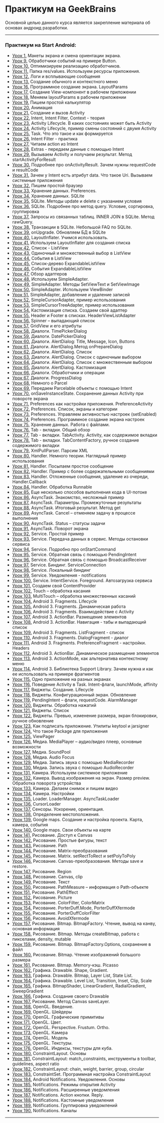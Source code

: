 # Практикум на GeekBrains
Основной целью данного курса является закрепление материала об основах андроид разработки.
____
### Практикум на Start Android:
* [Урок 1.](https://github.com/vvvvvvvvvvvvvvvvvvvvvvvvv/StartAndroidLessons/tree/Layouts/app/src/main/res) Макеты экрана и смена ориентации экрана.
* [Урок 9.]() Обработчики событий на примере Button.	
* [Урок 10.]() Оптимизируем реализацию обработчиков.
* [Урок 11.]() Папка res/values. Используем ресурсы приложения.
* [Урок 12.]() Логи и всплывающие сообщения	
* [Урок 13.](https://github.com/vvvvvvvvvvvvvvvvvvvvvvvvv/StartAndroidLessons/tree/menu) Создание обычного и контекстного меню
* [Урок 16.]() Программное создание экрана. LayoutParams	
* [Урок 17.]() Создание View-компонент в рабочем приложении
* [Урок 18.]() Меняем layoutParams в рабочем приложении	
* [Урок 19.]() Пишем простой калькулятор
* [Урок 20.]() Анимация
* [Урок 21.]() Создание и вызов Activity	
* [Урок 22.]() Intent, Intent Filter, Context - теория
* [Урок 23.]() Activity Lifecycle. В каких состояниях может быть Activity	
* [Урок 24.]() Activity Lifecycle, пример смены состояний с двумя Activity	
* [Урок 25.]() Task. Что это такое и как формируется	
* [Урок 26.]() Intent Filter - практика
* [Урок 27.]() Читаем action из Intent
* [Урок 28.]() Extras - передаем данные с помощью Intent
* [Урок 29.]() Вызываем Activity и получаем результат. Метод startActivityForResult	
* [Урок 30.]() Подробнее про onActivityResult. Зачем нужны requestCode и resultCode	
* [Урок 31.]() Зачем у Intent есть атрибут data. Что такое Uri. Вызываем системные приложения
* [Урок 32.]() Пишем простой браузер	
* [Урок 33.]() Хранение данных. Preferences.	
* [Урок 34.]() Хранение данных. SQLite	
* [Урок 35.]() SQLite. Методы update и delete с указанием условия	
* [Урок 36.]() SQLite. Подробнее про метод query. Условие, сортировка, группировка	
* [Урок 37.]() Запросы из связанных таблиц. INNER JOIN в SQLite. Метод rawQuery.	
* [Урок 38.]() Транзакции в SQLite. Небольшой FAQ по SQLite.
* [Урок 39.]() onUpgrade. Обновляем БД в SQLite	
* [Урок 40.]() LayoutInflater. Учимся использовать.
* [Урок 41.]() Используем LayoutInflater для создания списка
* [Урок 42.]() Список - ListView	
* [Урок 43.]() Одиночный и множественный выбор в ListView	
* [Урок 44.]() События в ListView	
* [Урок 45.]() Список-дерево ExpandableListView	
* [Урок 46.]() События ExpandableListView	
* [Урок 47.]() Обзор адаптеров	
* [Урок 48.]() Используем SimpleAdapter.
* [Урок 49.]() SimpleAdapter. Методы SetViewText и SetViewImage
* [Урок 50.]() SimpleAdapter. Используем ViewBinder
* [Урок 51.]() SimpleAdapter, добавление и удаление записей
* [Урок 52.]() SimpleCursorAdapter, пример использования
* [Урок 53.]() SimpleCursorTreeAdapter, пример использования	
* [Урок 54.]() Кастомизация списка. Создаем свой адаптер
* [Урок 55.]() Header и Footer в списках. HeaderViewListAdapter	
* [Урок 56.]() Spinner – выпадающий список	
* [Урок 57.]() GridView и его атрибуты	
* [Урок 58.]() Диалоги. TimePickerDialog	
* [Урок 59.]() Диалоги. DatePickerDialog	
* [Урок 60.]() Диалоги. AlertDialog: Title, Message, Icon, Buttons
* [Урок 61.]() Диалоги. AlertDialog.Метод onPrepareDialog	
* [Урок 62.]() Диалоги. AlertDialog. Список	
* [Урок 63.]() Диалоги. AlertDialog. Список с одиночным выбором	
* [Урок 64.]() Диалоги. AlertDialog. Список с множественным выбором
* [Урок 65.]() Диалоги. AlertDialog. Кастомизация
* [Урок 66.]() Диалоги. Обработчики и операции
* [Урок 67.]() Диалоги. ProgressDialog
* [Урок 68.]() Немного о Parcel	
* [Урок 69.]() Передаем Parcelable объекты с помощью Intent	
* [Урок 70.]() onSaveInstanceState. Сохранение данных Activity при повороте экрана	
* [Урок 71.]() Preferences как настройки приложения. PreferenceActivity
* [Урок 72.]() Preferences. Список, экраны и категории
* [Урок 73.]() Preferences. Управляем активностью настроек (setEnabled)	
* [Урок 74.]() Preferences. Программное создание экрана настроек
* [Урок 75.]() Хранение данных. Работа с файлами.	
* [Урок 76.]() Tab - вкладки. Общий обзор	
* [Урок 77.]() Tab - вкладки. TabActivity. Activity, как содержимое вкладки
* [Урок 78.]() Tab - вкладки. TabContentFactory, ручное создание содержимого вкладки
* [Урок 79.]() XmlPullParser. Парсим XML	
* [Урок 80.]() Handler. Немного теории. Наглядный пример использования	
* [Урок 81.]() Handler. Посылаем простое сообщение	
* [Урок 82.]() Handler. Пример с более содержательными сообщениями	
* [Урок 83.]() Handler. Отложенные сообщения, удаление из очереди, Handler.Callback	
* [Урок 84.]() Handler. Обработка Runnable	
* [Урок 85.]() Еще несколько способов выполнения кода в UI-потоке
* [Урок 86.]() AsyncTask. Знакомство, несложный пример	
* [Урок 87.]() AsyncTask. Параметры. Промежуточные результаты	
* [Урок 88.]() AsyncTask. Итоговый результат. Метод get	
* [Урок 89.]() AsyncTask. Cancel – отменяем задачу в процессе выполнения	
* [Урок 90.]() AsyncTask. Status – статусы задачи	
* [Урок 91.]() AsyncTask. Поворот экрана	
* [Урок 92.]() Service. Простой пример	
* [Урок 93.]() Service. Передача данных в сервис. Методы остановки сервиса	
* [Урок 94.]() Service. Подробно про onStartCommand
* [Урок 95.]() Service. Обратная связь с помощью PendingIntent	
* [Урок 96.]() Service. Обратная связь с помощью BroadcastReceiver	
* [Урок 97.]() Service. Биндинг. ServiceConnection	
* [Урок 98.]() Service. Локальный биндинг	
* [Урок 99.]() Service. Уведомления - notifications	
* [Урок 100.]() Service. IntentService. Foreground. Автозагрузка сервиса	
* [Урок 101.]() Создаем свой ContentProvider
* [Урок 102.]() Touch – обработка касания
* [Урок 103.]() MultiTouch – обработка множественных касаний	
* [Урок 104.]() Android 3. Fragments. Lifecycle	
* [Урок 105.]() Android 3. Fragments. Динамическая работа	
* [Урок 106.]() Android 3. Fragments. Взаимодействие с Activity
* [Урок 107.]() Android 3. ActionBar. Размещение элементов	
* [Урок 108.]() Android 3. ActionBar. Навигация - табы и выпадающий список	
* [Урок 109.]() Android 3. Fragments. ListFragment - список
* [Урок 110.]() Android 3. Fragments. DialogFragment - диалог	
* [Урок 111.]() Android 3. Fragments. PreferenceFragment - настройки. Headers	
* [Урок 112.]() Android 3. ActionBar. Динамическое размещение элементов	
* [Урок 113.]() Android 3. ActionMode, как альтернатива контекстному меню	
* [Урок 114.]() Android 3. Библиотека Support Library. Зачем нужна и как ее использовать на примере фрагментов
* [Урок 115.]() Одно приложение на разных экранах	
* [Урок 116.]() Поведение Activity в Task. Intent-флаги, launchMode, affinity	
* [Урок 117.]() Виджеты. Создание. Lifecycle
* [Урок 118.]() Виджеты. Конфигурационный экран. Обновление
* [Урок 119.]() PendingIntent – флаги, requestCode. AlarmManager
* [Урок 120.]() Виджеты. Обработка нажатий	
* [Урок 121.]() Виджеты. Список	
* [Урок 122.]() Виджеты. Превью, изменение размера, экран блокировки, ручное обновление	
* [Урок 123.]() Как подписать приложение. Утилиты keytool и jarsigner
* [Урок 124.]() Что такое Package для приложения	
* [Урок 125.]() ViewPager	
* [Урок 126.]() Медиа. MediaPlayer – аудио/видео плеер, основные возможности	
* [Урок 127.]() Медиа. SoundPool	
* [Урок 128.]() Медиа. Audio Focus	
* [Урок 129.]() Медиа. Запись звука с помощью MediaRecorder
* [Урок 130.]() Медиа. Запись звука с помощью AudioRecorder
* [Урок 131.]() Камера. Используем системное приложение
* [Урок 132.]() Камера. Вывод изображения на экран. Размер preview. Обработка поворота устройства	
* [Урок 133.]() Камера. Делаем снимок и пишем видео	
* [Урок 134.]() Камера. Настройки	
* [Урок 135.]() Loader. LoaderManager. AsyncTaskLoader	
* [Урок 136.]() CursorLoader	
* [Урок 137.]() Сенсоры. Ускорение, ориентация.	
* [Урок 138.]() Определение местоположения.
* [Урок 139.]() Google maps. Создание и настройка проекта. Карта, камера, события	
* [Урок 140.]() Google maps. Свои объекты на карте	
* [Урок 141.]() Рисование. Доступ к Canvas	
* [Урок 142.]() Рисование. Простые фигуры, текст	
* [Урок 143.]() Рисование. Path	
* [Урок 144.]() Рисование. Matrix-преобразования	
* [Урок 145.]() Рисование. Matrix. setRectToRect и setPolyToPoly	
* [Урок 146.]() Рисование. Canvas-преобразования. Методы save и restore.	
* [Урок 147.]() Рисование. Region	
* [Урок 148.]() Рисование. Canvas, clip
* [Урок 149.]() Рисование. Текст	
* [Урок 150.]() Рисование. PathMeasure – информация о Path-объекте
* [Урок 151.]() Рисование. PathEffect	
* [Урок 152.]() Рисование. Picture	
* [Урок 153.]() Рисование. ColorFilter, ColorMatrix	
* [Урок 154.]() Рисование. PorterDuff.Mode, PorterDuffXfermode	
* [Урок 155.]() Рисование. PorterDuffColorFilter	
* [Урок 156.]() Рисование. AvoidXfermode	
* [Урок 157.]() Рисование. Bitmap. BitmapFactory. Чтение, вывод на канву, основная информация	
* [Урок 158.]() Рисование. Bitmap. Методы createBitmap, работа с пикселами, density, mutable	
* [Урок 159.]() Рисование. Bitmap. BitmapFactory.Options, сохранение в файл	
* [Урок 160.]() Рисование. Bitmap. Чтение изображений большого размера	
* [Урок 161.]() Рисование. Bitmap. Memory-кэш. Picasso	
* [Урок 162.]() Графика. Drawable. Shape, Gradient.	
* [Урок 163.]() Графика. Drawable. Bitmap, Layer List, State List.	
* [Урок 164.]() Графика. Drawable. Level List, Transition, Inset, Clip, Scale	
* [Урок 165.]() Графика. BitmapShader, LinearGradient, RadialGradient, SweepGradient	
* [Урок 166.]() Графика. Создание своего Drawable	
* [Урок 167.]() Рисование. Метод Canvas saveLayer.	
* [Урок 168.]() OpenGL. Введение.	
* [Урок 169.]() OpenGL. Шейдеры	
* [Урок 170.]() OpenGL. Графические примитивы	
* [Урок 171.]() OpenGL. Цвет.	
* [Урок 172.]() OpenGL. Perspective. Frustum. Ortho.	
* [Урок 173.]() OpenGL. Камера
* [Урок 174.]() OpenGL. Модель
* [Урок 175.]() OpenGL. Текстуры.
* [Урок 176.]() OpenGL. Индексы, текстуры для куба.
* [Урок 180.]() ConstraintLayout. Основы
* [Урок 181.]() ConstraintLayout: match_constraints, инструменты в toolbar, guidelines, aspect ratio
* [Урок 182.]() ConstraintLayout: chain, weight, barrier, group, circular
* [Урок 183.]() ConstraintSet. Программная настройка ConstraintLayout
* [Урок 184.]() Android Notifications. Уведомления. Основы
* [Урок 185.]() Notifications. Режимы открытия Activity
* [Урок 186.]() Notifications. Расширенные уведомления
* [Урок 187.]() Notifications. Action кнопки. Reply.
* [Урок 188.]() Notifications. Кастомные уведомления
* [Урок 189.]() Notifications. Группировка уведомлений
* [Урок 190.]() Notifications. Каналы
____


